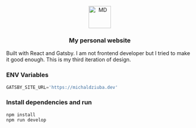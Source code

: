 <p align="center">
  <a href="https://michaldziuba.dev">
    <img alt="MD" src="https://user-images.githubusercontent.com/43048524/224560315-7a56a97e-127b-4ac6-9345-af43264f3488.png" width="60" />

  </a>
</p>
<h3 align="center">
  My personal website
</h3>

Built with React and Gatsby. I am not frontend developer but I tried to make it good enough. This is my third iteration of design.


### ENV Variables
```ts
GATSBY_SITE_URL='https://michaldziuba.dev'
```

### Install dependencies and run
```shell
npm install
npm run develop
```
